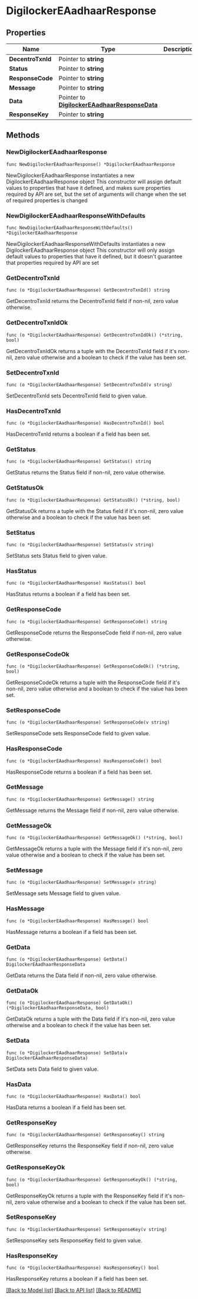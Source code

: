 # DigilockerEAadhaarResponse

## Properties

Name | Type | Description | Notes
------------ | ------------- | ------------- | -------------
**DecentroTxnId** | Pointer to **string** |  | [optional] 
**Status** | Pointer to **string** |  | [optional] 
**ResponseCode** | Pointer to **string** |  | [optional] 
**Message** | Pointer to **string** |  | [optional] 
**Data** | Pointer to [**DigilockerEAadhaarResponseData**](DigilockerEAadhaarResponseData.md) |  | [optional] 
**ResponseKey** | Pointer to **string** |  | [optional] 

## Methods

### NewDigilockerEAadhaarResponse

`func NewDigilockerEAadhaarResponse() *DigilockerEAadhaarResponse`

NewDigilockerEAadhaarResponse instantiates a new DigilockerEAadhaarResponse object
This constructor will assign default values to properties that have it defined,
and makes sure properties required by API are set, but the set of arguments
will change when the set of required properties is changed

### NewDigilockerEAadhaarResponseWithDefaults

`func NewDigilockerEAadhaarResponseWithDefaults() *DigilockerEAadhaarResponse`

NewDigilockerEAadhaarResponseWithDefaults instantiates a new DigilockerEAadhaarResponse object
This constructor will only assign default values to properties that have it defined,
but it doesn't guarantee that properties required by API are set

### GetDecentroTxnId

`func (o *DigilockerEAadhaarResponse) GetDecentroTxnId() string`

GetDecentroTxnId returns the DecentroTxnId field if non-nil, zero value otherwise.

### GetDecentroTxnIdOk

`func (o *DigilockerEAadhaarResponse) GetDecentroTxnIdOk() (*string, bool)`

GetDecentroTxnIdOk returns a tuple with the DecentroTxnId field if it's non-nil, zero value otherwise
and a boolean to check if the value has been set.

### SetDecentroTxnId

`func (o *DigilockerEAadhaarResponse) SetDecentroTxnId(v string)`

SetDecentroTxnId sets DecentroTxnId field to given value.

### HasDecentroTxnId

`func (o *DigilockerEAadhaarResponse) HasDecentroTxnId() bool`

HasDecentroTxnId returns a boolean if a field has been set.

### GetStatus

`func (o *DigilockerEAadhaarResponse) GetStatus() string`

GetStatus returns the Status field if non-nil, zero value otherwise.

### GetStatusOk

`func (o *DigilockerEAadhaarResponse) GetStatusOk() (*string, bool)`

GetStatusOk returns a tuple with the Status field if it's non-nil, zero value otherwise
and a boolean to check if the value has been set.

### SetStatus

`func (o *DigilockerEAadhaarResponse) SetStatus(v string)`

SetStatus sets Status field to given value.

### HasStatus

`func (o *DigilockerEAadhaarResponse) HasStatus() bool`

HasStatus returns a boolean if a field has been set.

### GetResponseCode

`func (o *DigilockerEAadhaarResponse) GetResponseCode() string`

GetResponseCode returns the ResponseCode field if non-nil, zero value otherwise.

### GetResponseCodeOk

`func (o *DigilockerEAadhaarResponse) GetResponseCodeOk() (*string, bool)`

GetResponseCodeOk returns a tuple with the ResponseCode field if it's non-nil, zero value otherwise
and a boolean to check if the value has been set.

### SetResponseCode

`func (o *DigilockerEAadhaarResponse) SetResponseCode(v string)`

SetResponseCode sets ResponseCode field to given value.

### HasResponseCode

`func (o *DigilockerEAadhaarResponse) HasResponseCode() bool`

HasResponseCode returns a boolean if a field has been set.

### GetMessage

`func (o *DigilockerEAadhaarResponse) GetMessage() string`

GetMessage returns the Message field if non-nil, zero value otherwise.

### GetMessageOk

`func (o *DigilockerEAadhaarResponse) GetMessageOk() (*string, bool)`

GetMessageOk returns a tuple with the Message field if it's non-nil, zero value otherwise
and a boolean to check if the value has been set.

### SetMessage

`func (o *DigilockerEAadhaarResponse) SetMessage(v string)`

SetMessage sets Message field to given value.

### HasMessage

`func (o *DigilockerEAadhaarResponse) HasMessage() bool`

HasMessage returns a boolean if a field has been set.

### GetData

`func (o *DigilockerEAadhaarResponse) GetData() DigilockerEAadhaarResponseData`

GetData returns the Data field if non-nil, zero value otherwise.

### GetDataOk

`func (o *DigilockerEAadhaarResponse) GetDataOk() (*DigilockerEAadhaarResponseData, bool)`

GetDataOk returns a tuple with the Data field if it's non-nil, zero value otherwise
and a boolean to check if the value has been set.

### SetData

`func (o *DigilockerEAadhaarResponse) SetData(v DigilockerEAadhaarResponseData)`

SetData sets Data field to given value.

### HasData

`func (o *DigilockerEAadhaarResponse) HasData() bool`

HasData returns a boolean if a field has been set.

### GetResponseKey

`func (o *DigilockerEAadhaarResponse) GetResponseKey() string`

GetResponseKey returns the ResponseKey field if non-nil, zero value otherwise.

### GetResponseKeyOk

`func (o *DigilockerEAadhaarResponse) GetResponseKeyOk() (*string, bool)`

GetResponseKeyOk returns a tuple with the ResponseKey field if it's non-nil, zero value otherwise
and a boolean to check if the value has been set.

### SetResponseKey

`func (o *DigilockerEAadhaarResponse) SetResponseKey(v string)`

SetResponseKey sets ResponseKey field to given value.

### HasResponseKey

`func (o *DigilockerEAadhaarResponse) HasResponseKey() bool`

HasResponseKey returns a boolean if a field has been set.


[[Back to Model list]](../README.md#documentation-for-models) [[Back to API list]](../README.md#documentation-for-api-endpoints) [[Back to README]](../README.md)


